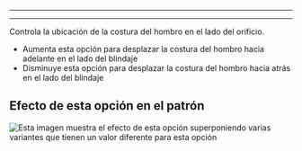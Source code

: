 ***

***

Controla la ubicación de la costura del hombro en el lado del orificio.

*   Aumenta esta opción para desplazar la costura del hombro hacia adelante en el lado del blindaje
*   Disminuye esta opción para desplazar la costura del hombro hacia atrás en el lado del blindaje

## Efecto de esta opción en el patrón

![Esta imagen muestra el efecto de esta opción superponiendo varias variantes que tienen un valor diferente para esta opción](simon\_s3armhole\_sample.svg "Efecto de esta opción en el patrón")
